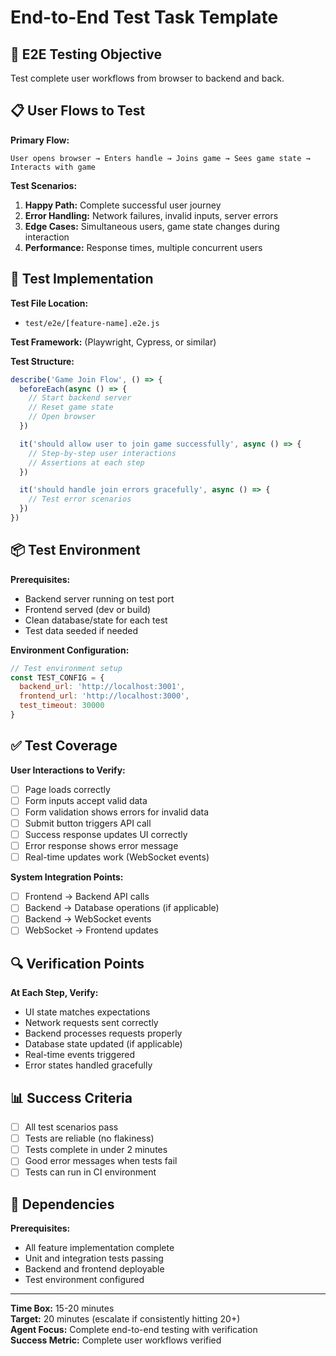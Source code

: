 # End-to-End Test Task Template

## 🧪 E2E Testing Objective
Test complete user workflows from browser to backend and back.

## 📋 User Flows to Test
**Primary Flow:**
```
User opens browser → Enters handle → Joins game → Sees game state → Interacts with game
```

**Test Scenarios:**
1. **Happy Path:** Complete successful user journey
2. **Error Handling:** Network failures, invalid inputs, server errors
3. **Edge Cases:** Simultaneous users, game state changes during interaction
4. **Performance:** Response times, multiple concurrent users

## 🔧 Test Implementation
**Test File Location:**
- `test/e2e/[feature-name].e2e.js`

**Test Framework:** (Playwright, Cypress, or similar)

**Test Structure:**
```javascript
describe('Game Join Flow', () => {
  beforeEach(async () => {
    // Start backend server
    // Reset game state
    // Open browser
  })

  it('should allow user to join game successfully', async () => {
    // Step-by-step user interactions
    // Assertions at each step
  })

  it('should handle join errors gracefully', async () => {
    // Test error scenarios
  })
})
```

## 📦 Test Environment
**Prerequisites:**
- Backend server running on test port
- Frontend served (dev or build)
- Clean database/state for each test
- Test data seeded if needed

**Environment Configuration:**
```javascript
// Test environment setup
const TEST_CONFIG = {
  backend_url: 'http://localhost:3001',
  frontend_url: 'http://localhost:3000',
  test_timeout: 30000
}
```

## ✅ Test Coverage
**User Interactions to Verify:**
- [ ] Page loads correctly
- [ ] Form inputs accept valid data
- [ ] Form validation shows errors for invalid data
- [ ] Submit button triggers API call
- [ ] Success response updates UI correctly
- [ ] Error response shows error message
- [ ] Real-time updates work (WebSocket events)

**System Integration Points:**
- [ ] Frontend → Backend API calls
- [ ] Backend → Database operations (if applicable)
- [ ] Backend → WebSocket events
- [ ] WebSocket → Frontend updates

## 🔍 Verification Points
**At Each Step, Verify:**
- UI state matches expectations
- Network requests sent correctly
- Backend processes requests properly
- Database state updated (if applicable)
- Real-time events triggered
- Error states handled gracefully

## 📊 Success Criteria
- [ ] All test scenarios pass
- [ ] Tests are reliable (no flakiness)
- [ ] Tests complete in under 2 minutes
- [ ] Good error messages when tests fail
- [ ] Tests can run in CI environment

## 🔗 Dependencies
**Prerequisites:**
- All feature implementation complete
- Unit and integration tests passing
- Backend and frontend deployable
- Test environment configured

---
**Time Box:** 15-20 minutes  
**Target:** 20 minutes (escalate if consistently hitting 20+)  
**Agent Focus:** Complete end-to-end testing with verification  
**Success Metric:** Complete user workflows verified
